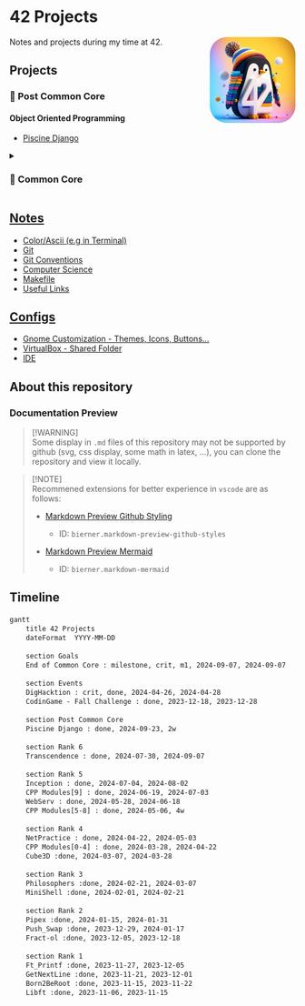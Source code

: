 # 42 Projects

<img src="Media/3D render of a penguin with colorful background + 42 Number in white.jpeg" width="30%" title="Bing AI - 3d pinguin logo with 42" draggable="false" style="border-radius: 20%;" align="right"/>

Notes and projects during my time at 42.

## Projects

### 🔮 Post Common Core

#### Object Oriented Programming

* [Piscine Django](./Projects/Django)

<details>
<summary>

### 🦄 Common Core  

</summary>

#### Rank 6

* [Transcendence](./Projects/Transcendence)

#### Rank 5
* [Inception](./Projects/Inception)
* [CPP Modules [5-9]](./Projects/CPP_Modules)
* [WebServ](https://github.com/Tablerase/42_WebServ/tree/main)

#### Rank 4

* [NetPractice](./Projects/NetPractice/)
* [CPP Modules [0-4]](./Projects/CPP_Modules)
* [Cube3D](./Projects/Cube3D/)

#### Rank 3

* [Philosophers](./Projects/Philosophers/)
* [MiniShell](./Projects/MiniShell/)

#### Rank 2

* [Pipex](./Projects/Pipex/)
* [Push_Swap](./Projects/Push_swap/)
* [Fract-ol](./Projects/Fract-ol/)

#### Rank 1

* [Ft_Printf](./Projects/Ft_printf/)
* [GetNextLine](./Projects/GetNextLine/)
* [Born2BeRoot](./Projects/Born2BeRoot/)

#### Rank 0

* [Libft](./Projects/Libft/)
* [PiscineReloaded](./Projects/PiscineReloaded/)

</details>

## [Notes](./Notes/)

* [Color/Ascii (e.g in Terminal)](./Notes/ascii-art.md)
* [Git](./Notes/git.md)
* [Git Conventions](./Notes/git-conventions.md)
* [Computer Science](./Notes/computer_science.md)
* [Makefile](./Notes/makefile.md)
* [Useful Links](./Notes/useful_links.md)

## [Configs](./Config/)

* [Gnome Customization - Themes, Icons, Buttons...](./Config/Theme/gnome-customization/)
* [VirtualBox - Shared Folder](https://www.golinuxcloud.com/virtualbox-shared-folder/)
* [IDE](./Config/IDE/)

## About this repository

### Documentation Preview

> [!WARNING]\
> Some display in `.md` files of this repository may not be supported by github (svg, css display, some math in latex, ...), you can clone the repository and view it locally.

> [!NOTE]\
> Recommened extensions for better experience in `vscode` are as follows:
> * [Markdown Preview Github Styling](https://marketplace.visualstudio.com/items?itemName=bierner.markdown-preview-github-styles)
>   - ID: `bierner.markdown-preview-github-styles`
> 
> * [Markdown Preview Mermaid](https://marketplace.visualstudio.com/items?itemName=bierner.markdown-mermaid)
>   - ID: `bierner.markdown-mermaid`

## Timeline

```mermaid
gantt
    title 42 Projects
    dateFormat  YYYY-MM-DD

    section Goals
    End of Common Core : milestone, crit, m1, 2024-09-07, 2024-09-07

    section Events
    DigHacktion : crit, done, 2024-04-26, 2024-04-28
    CodinGame - Fall Challenge : done, 2023-12-18, 2023-12-28

    section Post Common Core
    Piscine Django : done, 2024-09-23, 2w

    section Rank 6
    Transcendence : done, 2024-07-30, 2024-09-07

    section Rank 5
    Inception : done, 2024-07-04, 2024-08-02
    CPP Modules[9] : done, 2024-06-19, 2024-07-03
    WebServ : done, 2024-05-28, 2024-06-18
    CPP Modules[5-8] : done, 2024-05-06, 4w

    section Rank 4
    NetPractice : done, 2024-04-22, 2024-05-03
    CPP Modules[0-4] : done, 2024-03-28, 2024-04-22
    Cube3D :done, 2024-03-07, 2024-03-28
  
    section Rank 3
    Philosophers :done, 2024-02-21, 2024-03-07
    MiniShell :done, 2024-02-01, 2024-02-21

    section Rank 2
    Pipex :done, 2024-01-15, 2024-01-31
    Push_Swap :done, 2023-12-29, 2024-01-17
    Fract-ol :done, 2023-12-05, 2023-12-18

    section Rank 1
    Ft_Printf :done, 2023-11-27, 2023-12-05
    GetNextLine :done, 2023-11-21, 2023-12-01
    Born2BeRoot :done, 2023-11-15, 2023-11-22
    Libft :done, 2023-11-06, 2023-11-15
```
